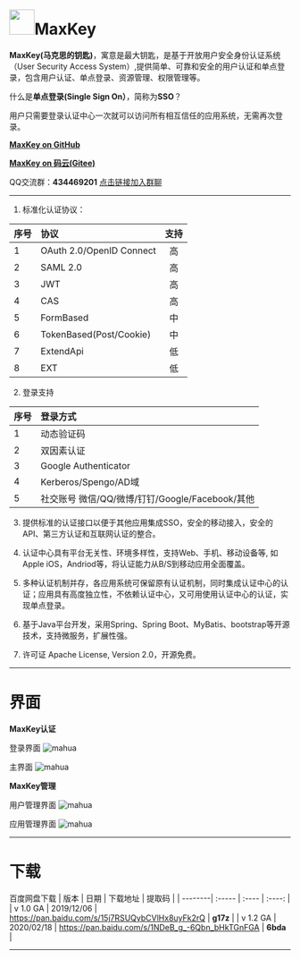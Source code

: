# <img src="https://github.com/shimingxy/MaxKey/blob/master/logo.jpg?raw=true" width="45px">MaxKey

**MaxKey(马克思的钥匙)**，寓意是最大钥匙，是基于开放用户安全身份认证系统（User Security Access System）,提供简单、可靠和安全的用户认证和单点登录，包含用户认证、单点登录、资源管理、权限管理等。

什么是**单点登录(Single Sign On）**，简称为**SSO**？

  用户只需要登录认证中心一次就可以访问所有相互信任的应用系统，无需再次登录。
  
  <a href="https://github.com/shimingxy/MaxKey" target="_blank">**MaxKey on GitHub**</a>
  
  <a href="https://gitee.com/shimingxy/MaxKey" target="_blank">**MaxKey on 码云(Gitee)**</a>

  QQ交流群：**434469201** <a href="https://jq.qq.com/?_wv=1027&k=5WrpQ6o" target="_blank">点击链接加入群聊</a>
  
------------

1.  标准化认证协议：

| 序号    | 协议   |  支持  |
| --------| :-----  | :----:  |
| 1       | OAuth 2.0/OpenID Connect   |  高  |
| 2       | SAML 2.0   				   |  高  |
| 3       | JWT  					   |  高  |
| 4       | CAS						   |  高  |
| 5       | FormBased				   |  中  |
| 6       | TokenBased(Post/Cookie)	   |  中  |
| 7       | ExtendApi				   |  低  |
| 8       | EXT						   |  低  |

2. 登录支持

| 序号    | 登录方式   | 
| --------| :-----  |
| 1       | 动态验证码   	| 
| 2       | 双因素认证   	| 
| 3       | Google Authenticator   	|
| 4       | Kerberos/Spengo/AD域|
| 5       | 社交账号 微信/QQ/微博/钉钉/Google/Facebook/其他  | 


3. 提供标准的认证接口以便于其他应用集成SSO，安全的移动接入，安全的API、第三方认证和互联网认证的整合。

4. 认证中心具有平台无关性、环境多样性，支持Web、手机、移动设备等, 如Apple iOS，Andriod等，将认证能力从B/S到移动应用全面覆盖。

5. 多种认证机制并存，各应用系统可保留原有认证机制，同时集成认证中心的认证；应用具有高度独立性，不依赖认证中心，又可用使用认证中心的认证，实现单点登录。

6. 基于Java平台开发，采用Spring、Spring Boot、MyBatis、bootstrap等开源技术，支持微服务，扩展性强。  

7. 许可证 Apache License, Version 2.0，开源免费。 

------------
# 界面
**MaxKey认证**

登录界面
![mahua](https://github.com/shimingxy/MaxKey/blob/master/images/maxkey_login.png)

主界面
![mahua](https://github.com/shimingxy/MaxKey/blob/master/images/maxkey_index.png)

**MaxKey管理**

用户管理界面
![mahua](https://github.com/shimingxy/MaxKey/blob/master/images/maxkey_mgt_users.png)

应用管理界面
![mahua](https://github.com/shimingxy/MaxKey/blob/master/images/maxkey_mgt_apps.png)

------------
# 下载

百度网盘下载
| 版本    | 日期   |  下载地址  |  提取码  |
| --------| :-----  | :----  | :----:  |
| v 1.0 GA   | 2019/12/06   |  <a href="https://pan.baidu.com/s/15j7RSUQybCVlHx8uyFk2rQ" target="_blank">https://pan.baidu.com/s/15j7RSUQybCVlHx8uyFk2rQ</a>  |  **g17z**  |
| v 1.2 GA   | 2020/02/18   |  <a href="https://pan.baidu.com/s/1NDeB_g_-6Qbn_bHkTGnFGA" target="_blank">https://pan.baidu.com/s/1NDeB_g_-6Qbn_bHkTGnFGA</a>  |  **6bda**  |




------------



